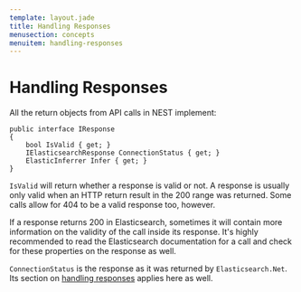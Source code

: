 ```yaml
---
template: layout.jade
title: Handling Responses
menusection: concepts
menuitem: handling-responses
---
```



# Handling Responses


All the return objects from API calls in NEST implement:
	
	public interface IResponse
	{
		bool IsValid { get; }
		IElasticsearchResponse ConnectionStatus { get; }
		ElasticInferrer Infer { get; }
	}

`IsValid` will return whether a response is valid or not. A response is usually only valid when an HTTP return result in the 200 range was returned. Some calls allow for 404 to be a valid response too, however.

If a response returns 200 in Elasticsearch, sometimes it will contain more information on the validity of the call inside its response. It's highly recommended to read the Elasticsearch documentation for a call and check for these properties on the response as well. 

`ConnectionStatus` is the response as it was returned by `Elasticsearch.Net`. Its section on 
[handling responses](/elasticsearch-net/handling-responses.html) applies here as well.
